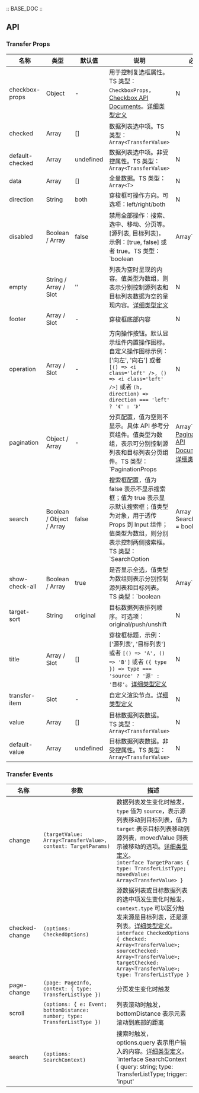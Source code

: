 :: BASE_DOC ::

## API

### Transfer Props

名称 | 类型 | 默认值 | 说明 | 必传
-- | -- | -- | -- | --
checkbox-props | Object | - | 用于控制复选框属性。TS 类型：`CheckboxProps`，[Checkbox API Documents](./checkbox?tab=api)。[详细类型定义](https://github.com/Tencent/tdesign-miniprogram/tree/develop/src/transfer/type.ts) | N
checked | Array | [] | 数据列表选中项。TS 类型：`Array<TransferValue>` | N
default-checked | Array | undefined | 数据列表选中项。非受控属性。TS 类型：`Array<TransferValue>` | N
data | Array | [] | 全量数据。TS 类型：`Array<T>` | N
direction | String | both | 穿梭框可操作方向。可选项：left/right/both | N
disabled | Boolean / Array | false | 禁用全部操作：搜索、选中、移动、分页等。[源列表, 目标列表]，示例：[true, false] 或者 true。TS 类型：`boolean | Array<boolean>` | N
empty | String / Array / Slot | '' | 列表为空时呈现的内容。值类型为数组，则表示分别控制源列表和目标列表数据为空的呈现内容。[详细类型定义](https://github.com/Tencent/tdesign-miniprogram/tree/develop/src/transfer/type.ts) | N
footer | Array / Slot | - | 穿梭框底部内容 | N
operation | Array / Slot | - | 方向操作按钮。默认显示组件内置操作图标。自定义操作图标示例：['向左', '向右'] 或者 `[() => <i class='left' />, () => <i class='left' />]` 或者 `(h, direction) => direction === 'left' ? '《' : '》'` | N
pagination | Object / Array | - | 分页配置，值为空则不显示。具体 API 参考分页组件。值类型为数组，表示可分别控制源列表和目标列表分页组件。TS 类型：`PaginationProps | Array<PaginationProps>`，[Pagination API Documents](./pagination?tab=api)。[详细类型定义](https://github.com/Tencent/tdesign-miniprogram/tree/develop/src/transfer/type.ts) | N
search | Boolean / Object / Array | false | 搜索框配置，值为 false 表示不显示搜索框；值为 true 表示显示默认搜索框；值类型为对象，用于透传 Props 到 Input 组件；值类型为数组，则分别表示控制两侧搜索框。TS 类型：`SearchOption | Array<SearchOption>` `type SearchOption = boolean | InputProps`，[Input API Documents](./input?tab=api)。[详细类型定义](https://github.com/Tencent/tdesign-miniprogram/tree/develop/src/transfer/type.ts) | N
show-check-all | Boolean / Array | true | 是否显示全选，值类型为数组则表示分别控制源列表和目标列表。TS 类型：`boolean | Array<boolean>` | N
target-sort | String | original | 目标数据列表排列顺序。可选项：original/push/unshift | N
title | Array / Slot | [] | 穿梭框标题，示例：['源列表', '目标列表'] 或者 `[() => 'A', () => 'B']` 或者 `({ type }) => type === 'source' ? '源' : '目标'`。[详细类型定义](https://github.com/Tencent/tdesign-miniprogram/tree/develop/src/transfer/type.ts) | N
transfer-item | Slot | - | 自定义渲染节点。[详细类型定义](https://github.com/Tencent/tdesign-miniprogram/tree/develop/src/transfer/type.ts) | N
value | Array | [] | 目标数据列表数据。TS 类型：`Array<TransferValue>` | N
default-value | Array | undefined | 目标数据列表数据。非受控属性。TS 类型：`Array<TransferValue>` | N

### Transfer Events

名称 | 参数 | 描述
-- | -- | --
change | `(targetValue: Array<TransferValue>, context: TargetParams)` | 数据列表发生变化时触发，`type` 值为 `source`，表示源列表移动到目标列表，值为 `target` 表示目标列表移动到源列表，movedValue 则表示被移动的选项。[详细类型定义](https://github.com/Tencent/tdesign-miniprogram/tree/develop/src/transfer/type.ts)。<br/>`interface TargetParams { type: TransferListType; movedValue: Array<TransferValue> }`<br/>
checked-change | `(options: CheckedOptions)` | 源数据列表或目标数据列表的选中项发生变化时触发，`context.type` 可以区分触发来源是目标列表，还是源列表。[详细类型定义](https://github.com/Tencent/tdesign-miniprogram/tree/develop/src/transfer/type.ts)。<br/>`interface CheckedOptions { checked: Array<TransferValue>; sourceChecked: Array<TransferValue>; targetChecked: Array<TransferValue>; type: TransferListType }`<br/>
page-change | `(page: PageInfo, context: { type: TransferListType })` | 分页发生变化时触发
scroll | `(options: { e: Event; bottomDistance: number; type: TransferListType })` | 列表滚动时触发，bottomDistance 表示元素滚动到底部的距离
search | `(options: SearchContext)` | 搜索时触发，options.query 表示用户输入的内容。[详细类型定义](https://github.com/Tencent/tdesign-miniprogram/tree/develop/src/transfer/type.ts)。<br/>`interface SearchContext { query: string; type: TransferListType; trigger: 'input' | 'enter';  e: InputEvent | KeyboardEvent }`<br/>
